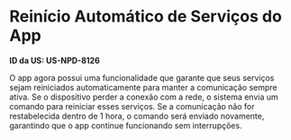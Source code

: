 # Reinício Automático de Serviços do App

**ID da US: US-NPD-8126**

O app agora possui uma funcionalidade que garante que seus serviços sejam reiniciados automaticamente para manter a comunicação sempre ativa. Se o dispositivo perder a conexão com a rede, o sistema envia um comando para reiniciar esses serviços. Se a comunicação não for restabelecida dentro de 1 hora, o comando será enviado novamente, garantindo que o app continue funcionando sem interrupções.